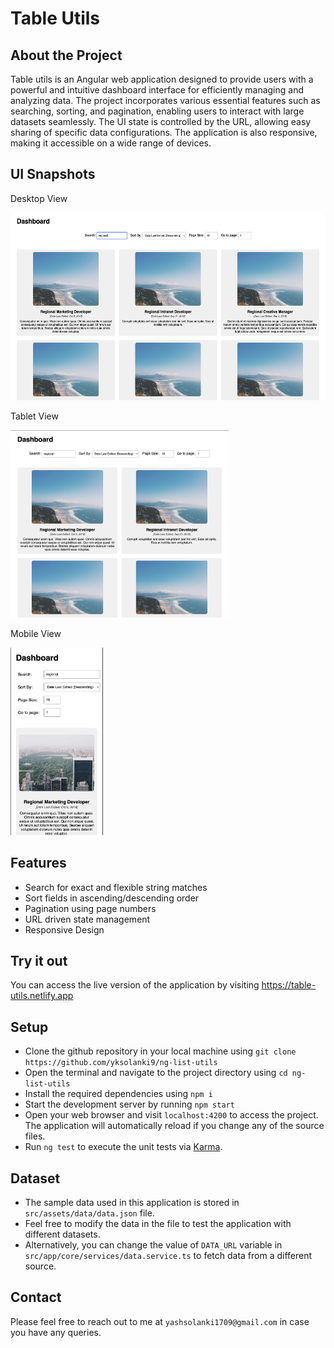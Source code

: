 # Table Utils

## About the Project

Table utils is an Angular web application designed to provide users with a powerful and intuitive dashboard interface for efficiently managing and analyzing data. The project incorporates various essential features such as searching, sorting, and pagination, enabling users to interact with large datasets seamlessly. The UI state is controlled by the URL, allowing easy sharing of specific data configurations. The application is also responsive, making it accessible on a wide range of devices.

## UI Snapshots

Desktop View
<div>
<img height="300" src="snapshots/desktop.png">
</div>

Tablet View
<div>
<img height="300" src="snapshots/tablet.png">
</div>

Mobile View
<div>
<img height="300" src="snapshots/mobile.png">
</div>

## Features

- Search for exact and flexible string matches
- Sort fields in ascending/descending order
- Pagination using page numbers
- URL driven state management
- Responsive Design

## Try it out

You can access the live version of the application by visiting https://table-utils.netlify.app

## Setup

- Clone the github repository in your local machine using `git clone https://github.com/yksolanki9/ng-list-utils`
- Open the terminal and navigate to the project directory using `cd ng-list-utils`
- Install the required dependencies using `npm i`
- Start the development server by running `npm start`
- Open your web browser and visit `localhost:4200` to access the project. The application will automatically reload if you change any of the source files.
- Run `ng test` to execute the unit tests via [Karma](https://karma-runner.github.io).

## Dataset

- The sample data used in this application is stored in `src/assets/data/data.json` file.
- Feel free to modify the data in the file to test the application with different datasets.
- Alternatively, you can change the value of `DATA_URL` variable in `src/app/core/services/data.service.ts` to fetch data from a different source.

## Contact

Please feel free to reach out to me at `yashsolanki1709@gmail.com` in case you have any queries.
